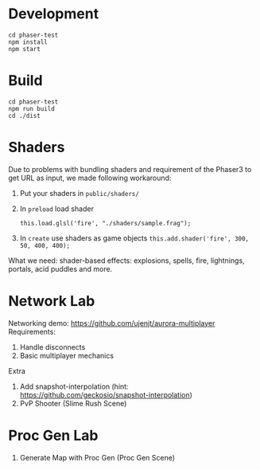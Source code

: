 # Development

```
cd phaser-test
npm install
npm start
```

# Build

```
cd phaser-test
npm run build
cd ./dist
```

# Shaders
Due to problems with bundling shaders and requirement of the Phaser3 to get URL as input, we made following workaround:
1. Put your shaders in `public/shaders/`
2. In `preload` load shader
   
   ```this.load.glsl('fire', "./shaders/sample.frag");```
3. In `create` use shaders as game objects
   ```this.add.shader('fire', 300, 50, 400, 400);```
   
What we need: shader-based effects: explosions, spells, fire,
lightnings, portals, acid puddles and more. 

# Network Lab
Networking demo: https://github.com/ujenjt/aurora-multiplayer
Requirements:
1. Handle disconnects
2. Basic multiplayer mechanics

Extra
1. Add snapshot-interpolation (hint: https://github.com/geckosio/snapshot-interpolation)  
2. PvP Shooter (Slime Rush Scene)

# Proc Gen Lab

1. Generate Map with Proc Gen (Proc Gen Scene)